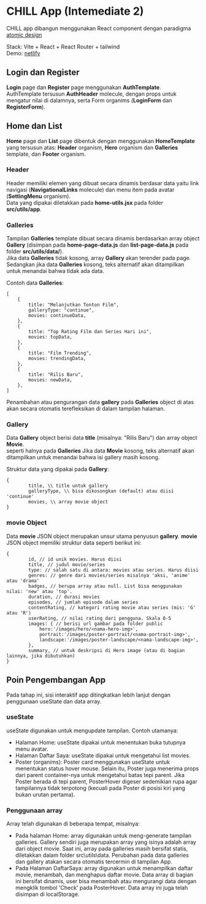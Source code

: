 # CHILL App (Intemediate 2)

CHILL app dibangun menggunakan React component dengan paradigma [atomic design](https://github.com/mfatihz/fsd15-intermediate-1/blob/main/README.md)  

Stack: Vite + React + React Router + tailwind\
Demo: [netlify](https://fsd15-fe-int2.netlify.app/)

## Login dan Register

**Login** page dan **Register** page menggunakan **AuthTemplate**.\
AuthTemplate tersusun **AuthHeader** molecule, dengan props untuk mengatur nilai di dalamnya, serta Form organims (**LoginForm** dan **RegisterForm**).

## Home dan List

**Home** page dan **List** page dibentuk dengan menggunakan **HomeTemplate**
yang tersusun atas: **Header** organism, **Hero** organism dan **Galleries** template, dan **Footer** organism.

### Header

Header memiliki elemen yang dibuat secara dinamis berdasar data yaitu link navigasi (**NavigationalLinks** molecule) dan menu item pada avatar (**SettingMenu** organism).\
Data yang dipakai diletakkan pada **home-utils.jsx** pada folder **src/utils/app**.

### Galleries

Tampilan **Galleries** template dibuat secara dinamis berdasarkan array object **Gallery** (disimpan pada **home-page-data.js** dan **list-page-data.js** pada folder **src/utils/data/**).\
Jika data **Galleries** tidak kosong, array **Gallery** akan terender pada page. Sedangkan jika data **Galleries** kosong, teks alternatif akan ditampilkan untuk menandai bahwa tidak ada data.

Contoh data **Galleries**:
```
[
    {
        title: "Melanjutkan Tonton Film",
        galleryType: "continue",
        movies: continueData,
    },
    {
        title: "Top Rating Film dan Series Hari ini",
        movies: topData,
    },
    {
        title: "Film Trending",
        movies: trendingData,
    },
    {
        title: "Rilis Baru",
        movies: newData,
    },
]
```

Penambahan atau pengurangan data **gallery** pada **Galleries** object di atas akan secara otomatis terefleksikan di dalam tampilan halaman.

### Gallery

Data **Gallery** object berisi data **title** (misalnya: "Rilis Baru") dan array object **Movie**.\
seperti halnya pada **Galleries** Jika data **Movie** kosong, teks alternatif akan ditampilkan untuk menandai bahwa isi gallery masih kosong.  

Struktur data yang dipakai pada **Gallery**:
```
{
        title, \\ title untuk gallery
        galleryType, \\ bisa dikosongkan (default) atau diisi 'continue'
        movies, \\ array movie object
}
```

### movie Object

Data **movie** JSON object merupakan unsur utama penyusun **gallery**. **movie** JSON object memiliki struktur data seperti berikut ini:
```
{
        id, // id unik movies. Harus diisi
        title, // judul movie/series
        type: // salah satu di antara: movies atau series. Harus diisi
        genres: // genre dari movies/series misalnya 'aksi, 'anime' atau 'drama'
        badges, // berupa array atau null. List bisa menggunakan nilai: 'new' atau 'top'.
        duration, // durasi movies
        episodes, // jumlah episode dalam series
        contentRating, // kategori rating movie atau series (mis: 'G' atau 'R')
        userRating, // nilai rating dari pengguna. Skala 0-5
        images: { // berisi url gambar pada folder public
            hero:'/images/hero/<nama-hero-img>',
            portrait:'/images/poster-portrait/<nama-portrait-img>',
            landscape:'/images/poster-landscape/<nama-landscape-img>',
        },
        summary, // untuk deskripsi di Hero image (atau di bagian lainnya, jika dibutuhkan)
}
```
## Poin Pengembangan App

Pada tahap ini, sisi interaktif app ditingkatkan lebih lanjut dengan penggunaan useState dan data array.

### useState

useState digunakan untuk mengupdate tampilan. Contoh utamanya:
- Halaman Home: useState dipakai untuk menentukan buka tutupnya menu avatar.
- Halaman Daftar Saya: useState dipakai untuk mengetahui list movies.
- Poster (organims): Poster card menggunakan useState untuk menentukan status hover mouse. Selain itu, Poster juga menerima props dari parent container-nya untuk mengetahui batas tepi parent. Jika Poster berada di tepi parent, PosterHover digeser sedemikian rupa agar tampilannya tidak terpotong (kecuali pada Poster di posisi kiri yang bukan urutan pertama).

### Penggunaan array

Array telah digunakan di beberapa tempat, misalnya:
- Pada halaman Home: array digunakan untuk meng-generate tampilan galleries. Gallery sendiri juga merupakan array yang isinya adalah array dari object movie. Saat ini, array pada galleries masih bersifat statis, diletakkan dalam folder src\utils\data\. Perubahan pada data galleries dan gallery atakan secara otomatis tercermin di tampilan App.
- Pada Halaman DaftarSaya: array digunakan untuk menampilkan daftar movie, menambah, dan menghapus daftar movie. Data array di bagian ini bersifat dinamis, user bisa menambah atau mengurangi data dengan mengklik tombol 'Check' pada PosterHover. Data array ini juga telah disimpan di localStorage. 
